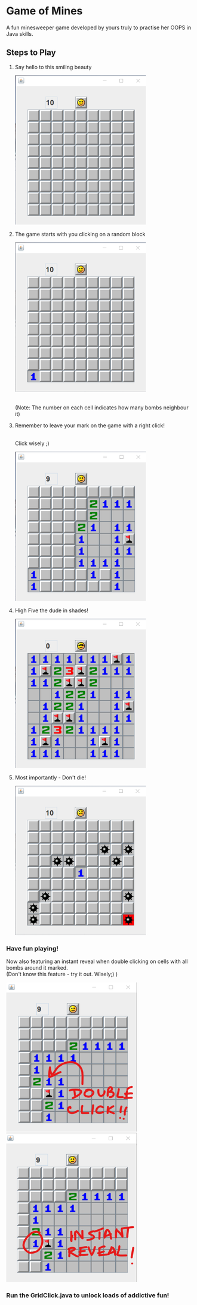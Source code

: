 # Game of Mines

A fun minesweeper game developed by yours truly to practise her OOPS in Java skills.

## Steps to Play

1. Say hello to this smiling beauty

    <img src="Minesweeper%20Example%20imgs/1.png" alt="Start" width="350px" height=400px/>
    
2. The game starts with you clicking on a random block

    <img src="Minesweeper%20Example%20imgs/2.png" alt="PickOne" width="350px" height=400px/>
    
    <br>(Note: The number on each cell indicates how many bombs neighbour it)

3. Remember to leave your mark on the game with a right click!
   
   <br>Click wisely ;)
   
    <img src="Minesweeper%20Example%20imgs/3.png" alt="Flag" width="350px" height=400px/>
 
4. High Five the dude in shades!

   <img src="Minesweeper%20Example%20imgs/4.png" alt="Win" width="350px" height=400px/>
   
5. Most importantly - Don't die!

   <img src="Minesweeper%20Example%20imgs/5.png" alt="Die" width="350px" height=400px/>
   
   
   
### Have fun playing!

Now also featuring an instant reveal when double clicking on cells with all bombs around it marked.
<br>(Don't know this feature - try it out. Wisely;) )


<img src="Minesweeper%20Example%20imgs/6.png" alt="Egg" width="350px" height=400px/> &nbsp;&nbsp;&nbsp;&nbsp;&nbsp;&nbsp;&nbsp;<img src="Minesweeper%20Example%20imgs/7.png" alt="Egg" width="350px" height=400px/>


### Run the GridClick.java to unlock loads of addictive fun!
